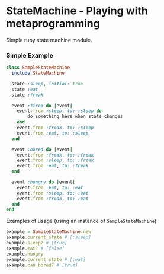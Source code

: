 # StateMachine - Playing with metaprogramming
Simple ruby state machine module.

### Simple Example
```ruby
class SampleStateMachine
  include StateMachine

  state :sleep, initial: true
  state :eat
  state :freak

  event :tired do |event|
    event.from :sleep, to: :sleep do
        do_something_here_when_state_changes
    end
    event.from :freak, to: :sleep
    event.from :eat, to: :sleep
  end

  event :bored do |event|
    event.from :freak, to: :freak
    event.from :sleep, to: :freak
    event.from :eat, to: :freak
  end

  event :hungry do |event|
    event.from :eat, to: :eat
    event.from :sleep, to: :eat
    event.from :freak, to: :eat
  end
end
```

Examples of usage (using an instance of ```SampleStateMachine```):

```ruby
example = SampleStateMachine.new
example.current_state # [:sleep]
example.sleep? # [true]
example.eat? # [false]
example.hungry
example.current_state # [:eat]
example.can_bored? # [true]
```
